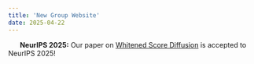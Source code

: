 ```yaml
---
title: 'New Group Website'
date: 2025-04-22
---
```


&nbsp;&nbsp;&nbsp;&nbsp;&nbsp; **NeurIPS 2025:** Our paper on [Whitened Score Diffusion](https://arxiv.org/abs/2505.10311) is accepted to NeurIPS 2025!